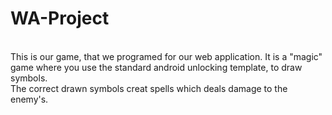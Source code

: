 # WA-Project 

<br> This is our game, that we programed for our web application. It is a "magic" game where you use the standard android unlocking template, to draw symbols.
<br> The correct drawn symbols creat spells which deals damage to the enemy's.

